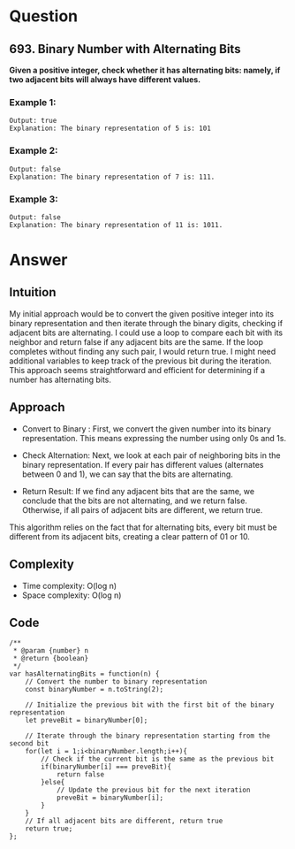 # Question
## 693. Binary Number with Alternating Bits

**Given a positive integer, check whether it has alternating bits: namely, if two adjacent bits will always have different values.**

### Example 1:

```Input: n = 5
Output: true
Explanation: The binary representation of 5 is: 101
```
### Example 2:

```Input: n = 7
Output: false
Explanation: The binary representation of 7 is: 111.
```
### Example 3:

```Input: n = 11
Output: false
Explanation: The binary representation of 11 is: 1011.
```
 

# Answer

## Intuition
My initial approach would be to convert the given positive integer into its binary representation and then iterate through the binary digits, checking if adjacent bits are alternating. I could use a loop to compare each bit with its neighbor and return false if any adjacent bits are the same. If the loop completes without finding any such pair, I would return true. I might need additional variables to keep track of the previous bit during the iteration. This approach seems straightforward and efficient for determining if a number has alternating bits.

## Approach
- Convert to Binary : First, we convert the given number into its binary representation. This means expressing the number using only 0s and 1s.

- Check Alternation: Next, we look at each pair of neighboring bits in the binary representation. If every pair has different values (alternates between 0 and 1), we can say that the bits are alternating.

- Return Result: If we find any adjacent bits that are the same, we conclude that the bits are not alternating, and we return false. Otherwise, if all pairs of adjacent bits are different, we return true.

This algorithm relies on the fact that for alternating bits, every bit must be different from its adjacent bits, creating a clear pattern of 01 or 10.

## Complexity
- Time complexity: O(log n)
- Space complexity: O(log n)
  
## Code
```
/**
 * @param {number} n
 * @return {boolean}
 */
var hasAlternatingBits = function(n) {
    // Convert the number to binary representation
    const binaryNumber = n.toString(2);

    // Initialize the previous bit with the first bit of the binary representation
    let preveBit = binaryNumber[0];

    // Iterate through the binary representation starting from the second bit
    for(let i = 1;i<binaryNumber.length;i++){
        // Check if the current bit is the same as the previous bit
        if(binaryNumber[i] === preveBit){
            return false
        }else{
            // Update the previous bit for the next iteration
            preveBit = binaryNumber[i];
        }
    }
    // If all adjacent bits are different, return true
    return true;
};
```
